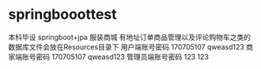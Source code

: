# springbooottest
本科毕设 springboot+jpa  服装商城  有地址订单商品管理以及评论购物车之类的
数据库文件会放在Resources目录下
用户端账号密码 170705107 qweasd123
商家端账号密码 170705107 qweasd123
管理员端账号密码 123 123
